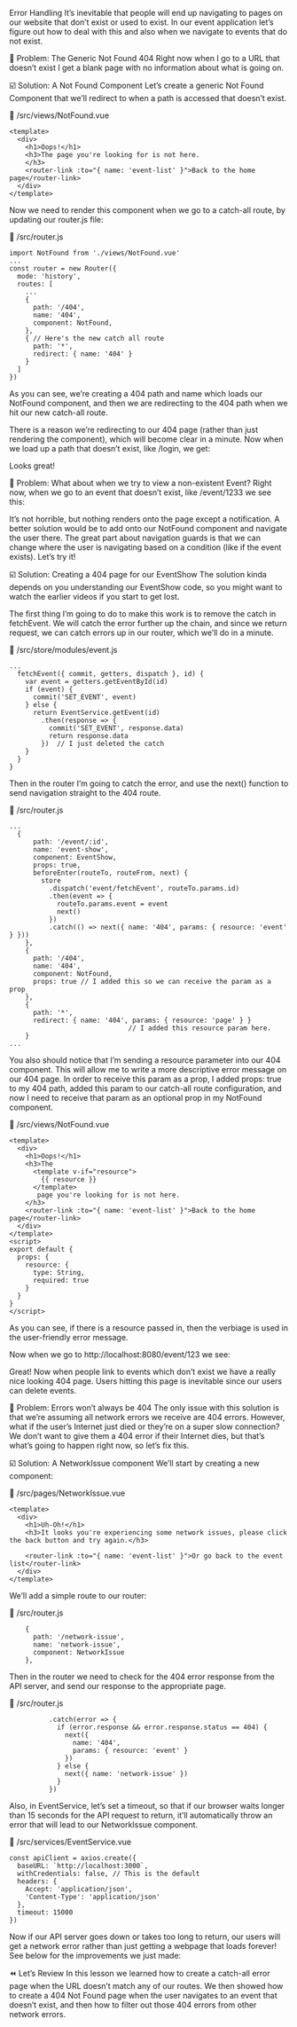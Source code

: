 Error Handling
It’s inevitable that people will end up navigating to pages on our website that don’t exist or used to exist. In our event application let’s figure out how to deal with this and also when we navigate to events that do not exist.

🛑 Problem: The Generic Not Found 404
Right now when I go to a URL that doesn’t exist I get a blank page with no information about what is going on.

☑️ Solution: A Not Found Component
Let’s create a generic Not Found Component that we’ll redirect to when a path is accessed that doesn’t exist.

📃 /src/views/NotFound.vue

    <template>
      <div>
        <h1>Oops!</h1>
        <h3>The page you're looking for is not here.
        </h3>
        <router-link :to="{ name: 'event-list' }">Back to the home page</router-link>
      </div>  
    </template>
Now we need to render this component when we go to a catch-all route, by updating our router.js file:

📃 /src/router.js

    import NotFound from './views/NotFound.vue'
    ...
    const router = new Router({
      mode: 'history',
      routes: [
        ...
        {
          path: '/404',
          name: '404',
          component: NotFound,
        },
        { // Here's the new catch all route
          path: '*',
          redirect: { name: '404' }
        }
      ]
    })
As you can see, we’re creating a 404 path and name which loads our NotFound component, and then we are redirecting to the 404 path when we hit our new catch-all route.

There is a reason we’re redirecting to our 404 page (rather than just rendering the component), which will become clear in a minute. Now when we load up a path that doesn’t exist, like /login, we get:



Looks great!

🛑 Problem: What about when we try to view a non-existent Event?
Right now, when we go to an event that doesn’t exist, like /event/1233 we see this:



It’s not horrible, but nothing renders onto the page except a notification. A better solution would be to add onto our NotFound component and navigate the user there. The great part about navigation guards is that we can change where the user is navigating based on a condition (like if the event exists). Let’s try it!

☑️ Solution: Creating a 404 page for our EventShow
The solution kinda depends on you understanding our EventShow code, so you might want to watch the earlier videos if you start to get lost.

The first thing I’m going to do to make this work is to remove the catch in fetchEvent. We will catch the error further up the chain, and since we return request, we can catch errors up in our router, which we’ll do in a minute.

📃 /src/store/modules/event.js

    ...
      fetchEvent({ commit, getters, dispatch }, id) {
        var event = getters.getEventById(id)
        if (event) {
          commit('SET_EVENT', event)
        } else {
          return EventService.getEvent(id)
            .then(response => {
              commit('SET_EVENT', response.data)
              return response.data
            })  // I just deleted the catch
        }
      }
    }
Then in the router I’m going to catch the error, and use the next() function to send navigation straight to the 404 route.

📃 /src/router.js

    ...
      {
          path: '/event/:id',
          name: 'event-show',
          component: EventShow,
          props: true,
          beforeEnter(routeTo, routeFrom, next) {
            store
              .dispatch('event/fetchEvent', routeTo.params.id)
              .then(event => {
                routeTo.params.event = event
                next()
              })
              .catch(() => next({ name: '404', params: { resource: 'event' } }))
        },  
        {
          path: '/404',
          name: '404',
          component: NotFound,
          props: true // I added this so we can receive the param as a prop
        },
        {
          path: '*',
          redirect: { name: '404', params: { resource: 'page' } }
                                  // I added this resource param here.
        }
    ...
You also should notice that I’m sending a resource parameter into our 404 component. This will allow me to write a more descriptive error message on our 404 page. In order to receive this param as a prop, I added props: true to my 404 path, added this param to our catch-all route configuration, and now I need to receive that param as an optional prop in my NotFound component.

📃 /src/views/NotFound.vue

    <template>
      <div>
        <h1>Oops!</h1>
        <h3>The  
          <template v-if="resource">
            {{ resource }}
          </template>
           page you're looking for is not here.
        </h3>
        <router-link :to="{ name: 'event-list' }">Back to the home page</router-link>
      </div>  
    </template>
    <script>
    export default {
      props: {
        resource: {
          type: String,
          required: true
        }
      }
    }
    </script>
As you can see, if there is a resource passed in, then the verbiage is used in the user-friendly error message.

Now when we go to http://localhost:8080/event/123 we see:



Great! Now when people link to events which don’t exist we have a really nice looking 404 page. Users hitting this page is inevitable since our users can delete events.

🛑 Problem: Errors won’t always be 404
The only issue with this solution is that we’re assuming all network errors we receive are 404 errors. However, what if the user’s Internet just died or they’re on a super slow connection? We don’t want to give them a 404 error if their Internet dies, but that’s what’s going to happen right now, so let’s fix this.

☑️ Solution: A NetworkIssue component
We’ll start by creating a new component:

📃 /src/pages/NetworkIssue.vue

    <template>
      <div>
        <h1>Uh-Oh!</h1>
        <h3>It looks you're experiencing some network issues, please click the back button and try again.</h3>
    
        <router-link :to="{ name: 'event-list' }">Or go back to the event list</router-link>
      </div>  
    </template>
We’ll add a simple route to our router:

📃 /src/router.js

        {
          path: '/network-issue',
          name: 'network-issue',
          component: NetworkIssue
        },
Then in the router we need to check for the 404 error response from the API server, and send our response to the appropriate page.

📃 /src/router.js

              .catch(error => {
                if (error.response && error.response.status == 404) {
                  next({
                    name: '404',
                    params: { resource: 'event' }
                  })
                } else {
                  next({ name: 'network-issue' })
                }
              })
Also, in EventService, let’s set a timeout, so that if our browser waits longer than 15 seconds for the API request to return, it’ll automatically throw an error that will lead to our NetworkIssue component.

📃 /src/services/EventService.vue

    const apiClient = axios.create({
      baseURL: `http://localhost:3000`,
      withCredentials: false, // This is the default
      headers: {
        Accept: 'application/json',
        'Content-Type': 'application/json'
      },
      timeout: 15000
    })
Now if our API server goes down or takes too long to return, our users will get a network error rather than just getting a webpage that loads forever! See below for the improvements we just made:



⏪ Let’s Review
In this lesson we learned how to create a catch-all error page when the URL doesn’t match any of our routes. We then showed how to create a 404 Not Found page when the user navigates to an event that doesn’t exist, and then how to filter out those 404 errors from other network errors.